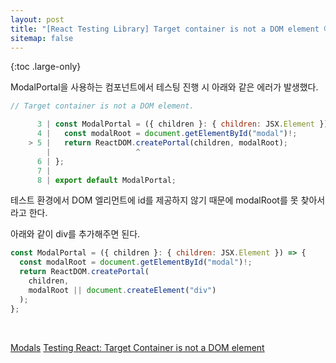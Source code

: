 ```yaml
---
layout: post
title: "[React Testing Library] Target container is not a DOM element 에러"
sitemap: false
---
```


{:toc .large-only}

ModalPortal을 사용하는 컴포넌트에서 테스팅 진행 시 아래와 같은 에러가 발생했다.

```js
// Target container is not a DOM element.

      3 | const ModalPortal = ({ children }: { children: JSX.Element }) => {
      4 |   const modalRoot = document.getElementById("modal")!;
    > 5 |   return ReactDOM.createPortal(children, modalRoot);
        |                   ^
      6 | };
      7 |
      8 | export default ModalPortal;
```

테스트 환경에서 DOM 엘리먼트에 id를 제공하지 않기 때문에 modalRoot를 못 찾아서라고 한다.

아래와 같이 div를 추가해주면 된다.

```js
const ModalPortal = ({ children }: { children: JSX.Element }) => {
  const modalRoot = document.getElementById("modal")!;
  return ReactDOM.createPortal(
    children,
    modalRoot || document.createElement("div")
  );
};
```

<br/>

[Modals](https://testing-library.com/docs/example-react-modal/)
[Testing React: Target Container is not a DOM element](https://stackoverflow.com/a/52125891)
